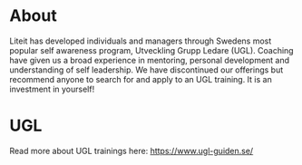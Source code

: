 # About
Liteit has developed individuals and managers through Swedens most popular self awareness program, Utveckling Grupp Ledare (UGL). Coaching have given us a broad experience in mentoring, personal development and understanding of self leadership. We have discontinued our offerings but recommend anyone to search for and apply to an UGL training. It is an investment in yourself!  

# UGL
Read more about UGL trainings here:
https://www.ugl-guiden.se/


